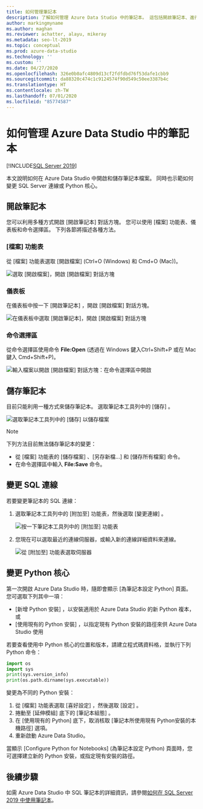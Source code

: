 ```yaml
---
title: 如何管理筆記本
description: 了解如何管理 Azure Data Studio 中的筆記本。 這包括開啟筆記本、進行儲存，以及變更 SQL 連線或 Python 核心。
author: markingmyname
ms.author: maghan
ms.reviewer: achatter, alayu, mikeray
ms.metadata: seo-lt-2019
ms.topic: conceptual
ms.prod: azure-data-studio
ms.technology: ''
ms.custom: ''
ms.date: 04/27/2020
ms.openlocfilehash: 326e0b0afc4809d13cf2fdfdbd76f53dafe1cbb9
ms.sourcegitcommit: da88320c474c1c9124574f90d549c50ee3387b4c
ms.translationtype: HT
ms.contentlocale: zh-TW
ms.lasthandoff: 07/01/2020
ms.locfileid: "85774587"
---
```

# <a name="how-to-manage-notebooks-in-azure-data-studio"></a>如何管理 Azure Data Studio 中的筆記本

[!INCLUDE[SQL Server 2019](../includes/applies-to-version/sqlserver2019.md)]

本文說明如何在 Azure Data Studio 中開啟和儲存筆記本檔案。 同時也示範如何變更 SQL Server 連線或 Python 核心。

## <a name="open-a-notebook"></a>開啟筆記本

您可以利用多種方式開啟 [開啟筆記本]  對話方塊。 您可以使用 [檔案] 功能表、儀表板和命令選擇區。 下列各節將描述各種方法。

### <a name="file-menu"></a>[檔案] 功能表

從 [檔案] 功能表選取 [開啟檔案]  (Ctrl+O (Windows) 和 Cmd+O (Mac))。

![選取 [開啟檔案]，開啟 [開啟檔案] 對話方塊](./media/notebooks-manage-sql-server/open-file-1.png)

### <a name="dashboard"></a>儀表板

在儀表板中按一下 [開啟筆記本]  ，開啟 [開啟檔案] 對話方塊。

![在儀表板中選取 [開啟筆記本]，開啟 [開啟檔案] 對話方塊](./media/notebooks-manage-sql-server/open-file-2.png) 

### <a name="command-palette"></a>命令選擇區

從命令選擇區使用命令 **File:Open** (透過在 Windows 鍵入Ctrl+Shift+P 或在 Mac 鍵入 Cmd+Shift+P)。

![輸入檔案以開啟 [開啟檔案] 對話方塊：在命令選擇區中開啟](./media/notebooks-manage-sql-server/open-file-3.png)

## <a name="save-a-notebook"></a>儲存筆記本

目前只能利用一種方式來儲存筆記本。 選取筆記本工具列中的 [儲存]  。

![選取筆記本工具列中的 [儲存] 以儲存檔案](./media/notebooks-manage-sql-server/save-file-1.png)

> [!NOTE]
> 下列方法目前無法儲存筆記本的變更：
>
> - 從 [檔案] 功能表的 [儲存檔案]  、[另存新檔...]  和 [儲存所有檔案]  命令。
> - 在命令選擇區中輸入 **File:Save** 命令。

## <a name="change-the-sql-connection"></a>變更 SQL 連線

若要變更筆記本的 SQL 連線：

1. 選取筆記本工具列中的 [附加至]  功能表，然後選取 [變更連線]  。

   ![按一下筆記本工具列中的 [附加至] 功能表](./media/notebooks-manage-sql-server/select-attach-to-1.png)

2. 您現在可以選取最近的連線伺服器，或輸入新的連線詳細資料來連線。

   ![從 [附加至] 功能表選取伺服器](./media/notebooks-manage-sql-server/select-attach-to-2.png)

## <a name="change-the-python-kernel"></a>變更 Python 核心

第一次開啟 Azure Data Studio 時，隨即會顯示 [為筆記本設定 Python]  頁面。 您可選取下列其中一項：

- [新增 Python 安裝]  ，以安裝適用於 Azure Data Studio 的新 Python 複本，或
- [使用現有的 Python 安裝]  ，以指定現有 Python 安裝的路徑來供 Azure Data Studio 使用

若要查看使用中 Python 核心的位置和版本，請建立程式碼資料格，並執行下列 Python 命令：

```python
import os
import sys
print(sys.version_info)
print(os.path.dirname(sys.executable))
```

變更為不同的 Python 安裝：

1. 從 [檔案]  功能表選取 [喜好設定]  ，然後選取 [設定]  。
1. 捲動至 [延伸模組]  底下的 [筆記本組態]  。
1. 在 [使用現有的 Python]  底下，取消核取 [筆記本所使用現有 Python安裝的本機路徑] 選項。
1. 重新啟動 Azure Data Studio。

當顯示 [Configure Python for Notebooks] \(為筆記本設定 Python\)  頁面時，您可選擇建立新的 Python 安裝，或指定現有安裝的路徑。

## <a name="next-steps"></a>後續步驟

如需 Azure Data Studio 中 SQL 筆記本的詳細資訊，請參閱[如何在 SQL Server 2019 中使用筆記本](notebooks-guidance.md)。
